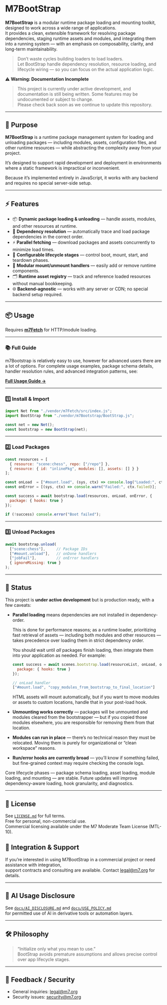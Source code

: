 # M7BootStrap

**M7BootStrap** is a modular runtime package loading and mounting toolkit, designed to work across a wide range of applications.  
It provides a clean, extensible framework for resolving package dependencies, staging runtime assets and modules, and integrating them into a running system — with an emphasis on composability, clarity, and long-term maintainability.

> Don’t waste cycles building loaders to load loaders.  
> Let BootStrap handle dependency resolution, resource loading, and lifecycle wiring — so you can focus on the actual application logic.

⚠️ **Warning: Documentation Incomplete**
> 
> This project is currently under active development, and documentation is still being written.
> Some features may be undocumented or subject to change.  
> Please check back soon as we continue to update this repository.

---

## 🔧 Purpose

**M7BootStrap** is a runtime package management system for loading and unloading packages — including modules, assets, configuration files, and other runtime resources — while abstracting the complexity away from your project.  

It’s designed to support rapid development and deployment in environments where a static framework is impractical or inconvenient.  

Because it’s implemented entirely in JavaScript, it works with any backend and requires no special server-side setup.

---

## ⚡️ Features

- 📦 **Dynamic package loading & unloading** — handle assets, modules, and other resources at runtime.
- 🔗 **Dependency resolution** — automatically trace and load package dependencies in the correct order.
- ⚡ **Parallel fetching** — download packages and assets concurrently to minimize load times.
- 🔄 **Configurable lifecycle stages** — control boot, mount, start, and teardown phases.
- 🧩 **Modular mount/unmount handlers** — easily add or remove runtime components.
- 🗂️ **Runtime asset registry** — track and reference loaded resources without manual bookkeeping.
- 🌐 **Backend-agnostic** — works with any server or CDN; no special backend setup required.
---


## 📦 Usage

Requires **[m7Fetch](https://github.com/linearblade/m7Fetch)** for HTTP/module loading.

---

### 📚 Full Guide
m7Bootstrap is relatively easy to use, however for advanced users there are a lot of options.
For complete usage examples, package schema details, handler resolution rules, and advanced integration patterns, see:

**[Full Usage Guide →](docs/usage/index.md)**

---

### 1️⃣ Install & Import

```js
import Net from "./vendor/m7Fetch/src/index.js";
import BootStrap from "./vendor/m7Bootstrap/BootStrap.js";

const net = new Net();
const bootstrap = new BootStrap(net);
```

---

### 2️⃣ Load Packages

```js
const resources = [
  { resource: "scene:chess", repo: ["/repo"] },
  { resource: { id: "inlinePkg", modules: [], assets: [] } }
];

const onLoad  = ["#mount.load", (sys, ctx) => console.log("Loaded:", ctx.results)];
const onError = [(sys, ctx) => console.warn("Failed:", ctx.failed)];

const success = await bootstrap.load(resources, onLoad, onError, {
  package: { hooks: true }
});

if (!success) console.error("Boot failed");
```

---

### 3️⃣ Unload Packages

```js
await bootstrap.unload(
  ["scene:chess"],     // Package IDs
  ["#mount.unload"],   // onDone handlers
  ["jobFail"],         // onError handlers
  { ignoreMissing: true }
);
```


---

## 🚧 Status

This project is **under active development** but is production ready, with a few caveats:

* **Parallel loading** means dependencies are not installed in dependency-order.

  This is done for performance reasons; as a runtime loader, prioritizing fast retrieval of assets — including both modules and other resources — takes precedence over loading them in strict dependency order.

  You should wait until *all* packages finish loading, then integrate them into your application as needed.
  For example:

  ```js
  const success = await scenes.bootstrap.load(resourceList, onLoad, onError, {
    package: { hooks: true }
  });

  // onLoad handler
  ["#mount.load", "copy_modules_from_bootstrap_to_final_location"]
  ```

  HTML assets will mount automatically, but if you want to move modules or assets to custom locations, handle that in your post-load hook.

* **Unmounting works correctly** — packages will be unmounted and modules cleared from the bootstrapper — but if you copied those modules elsewhere, you are responsible for removing them from that location.

* **Modules can run in place** — there’s no technical reason they must be relocated. Moving them is purely for organizational or “clean workspace” reasons.

* **Run/error hooks are currently broad** — you’ll know if something failed, but fine-grained context may require checking the console logs.

Core lifecycle phases — package schema loading, asset loading, module loading, and mounting — are stable.
Future updates will improve dependency-aware loading, hook granularity, and diagnostics.

---

## 📜 License

See [`LICENSE.md`](LICENSE.md) for full terms.  
Free for personal, non-commercial use.  
Commercial licensing available under the M7 Moderate Team License (MTL-10).

## 💼 **Integration & Support**

If you’re interested in using M7BootStrap in a commercial project or need assistance with integration,  
support contracts and consulting are available. Contact [legal@m7.org](mailto:legal@m7.org) for details.

---

## 🤖 AI Usage Disclosure

See [`docs/AI_DISCLOSURE.md`](docs/AI_DISCLOSURE.md) and [`docs/USE_POLICY.md`](docs/USE_POLICY.md)  
for permitted use of AI in derivative tools or automation layers.

---

## 🛠️ Philosophy

> “Initialize only what you mean to use.”  
> BootStrap avoids premature assumptions and allows precise control over app lifecycle stages.

---

## 💬 Feedback / Security

- General inquiries: [legal@m7.org](mailto:legal@m7.org)  
- Security issues: [security@m7.org](mailto:security@m7.org)
